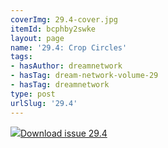 ```yaml
---
coverImg: 29.4-cover.jpg
itemId: bcphby2swke
layout: page
name: '29.4: Crop Circles'
tags:
- hasAuthor: dreamnetwork
- hasTag: dream-network-volume-29
- hasTag: dreamnetwork
type: post
urlSlug: '29.4'
---
```

<img class="card-journal-img" src="../images/29.4-rect.jpg"/><a href="../files/pdfs/Volume_29/29.4_crop_circles.pdf" download="">Download issue 29.4</a>